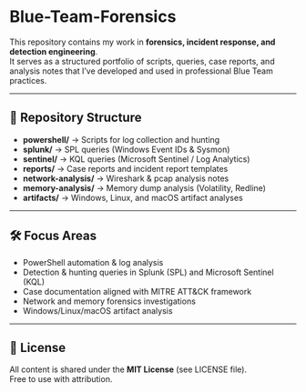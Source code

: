 # Blue-Team-Forensics
This repository contains my work in **forensics, incident response, and detection engineering**.  
It serves as a structured portfolio of scripts, queries, case reports, and analysis notes that I’ve developed and used in professional Blue Team practices.

---

## 📂 Repository Structure
- **powershell/** → Scripts for log collection and hunting  
- **splunk/** → SPL queries (Windows Event IDs & Sysmon)  
- **sentinel/** → KQL queries (Microsoft Sentinel / Log Analytics)  
- **reports/** → Case reports and incident report templates  
- **network-analysis/** → Wireshark & pcap analysis notes  
- **memory-analysis/** → Memory dump analysis (Volatility, Redline)  
- **artifacts/** → Windows, Linux, and macOS artifact analyses  

---

## 🛠️ Focus Areas
- PowerShell automation & log analysis  
- Detection & hunting queries in Splunk (SPL) and Microsoft Sentinel (KQL)  
- Case documentation aligned with MITRE ATT&CK framework  
- Network and memory forensics investigations  
- Windows/Linux/macOS artifact analysis  

---

## 📜 License
All content is shared under the **MIT License** (see LICENSE file).  
Free to use with attribution.
